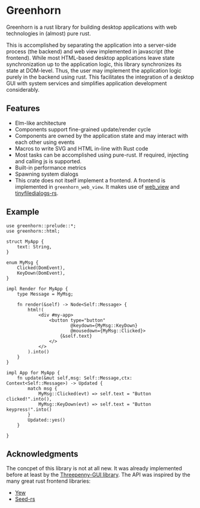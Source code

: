 # Greenhorn

Greenhorn is a rust library for building desktop applications with web technologies in (almost)
pure rust.

This is accomplished by separating the application into a server-side process
(the backend) and web view implemented in javascript (the frontend).
While most HTML-based desktop applications leave state synchronization up to the
application logic, this library synchronizes its state at DOM-level.
Thus, the user may implement the application logic purely in the backend using rust.
This facilitates the integration of a desktop GUI with system
services and simplifies application development considerably.

## Features

* Elm-like architecture
* Components support fine-grained update/render cycle
* Components are owned by the application state and may interact with each other using events
* Macros to write SVG and HTML in-line with Rust code
* Most tasks can be accomplished using pure-rust. If required, injecting and calling js is supported.
* Built-in performance metrics
* Spawning system dialogs
* This crate does not itself implement a frontend. A frontend is implemented in `greenhorn_web_view`.
  It makes use of [web_view](https://github.com/Boscop/web-view) and [tinyfiledialogs-rs](https://github.com/jdm/tinyfiledialogs-rs).

## Example

```
use greenhorn::prelude::*;
use greenhorn::html;

struct MyApp {
    text: String,
}

enum MyMsg {
    Clicked(DomEvent),
    KeyDown(DomEvent),
}

impl Render for MyApp {
    type Message = MyMsg;

    fn render(&self) -> Node<Self::Message> {
        html!(
            <div #my-app>
                <button type="button"
                        @keydown={MyMsg::KeyDown}
                        @mousedown={MyMsg::Clicked}>
                    {&self.text}
                </>
            </>
        ).into()
    }
}

impl App for MyApp {
    fn update(&mut self,msg: Self::Message,ctx: Context<Self::Message>) -> Updated {
        match msg {
            MyMsg::Clicked(evt) => self.text = "Button clicked!".into(),
            MyMsg::KeyDown(evt) => self.text = "Button keypress!".into()
        }
        Updated::yes()
    }

}
```

## Acknowledgments

The concpet of this library is not at all new. It was already implemented before at least by the
[Threepenny-GUI library](https://github.com/HeinrichApfelmus/threepenny-gui).
The API was inspired by the many great rust frontend libraries:
 * [Yew](https://github.com/yewstack/yew)
 * [Seed-rs](https://github.com/seed-rs/seed)


